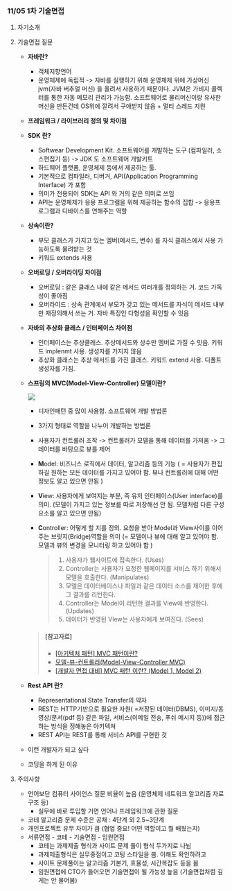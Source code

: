 ### 11/05 1차 기술면접

1. 자기소개 

2. 기술면접 질문 

   - **자바란?**

     - 객체지향언어 
     - 운영체제에 독립적 -> 자바를 실행하기 위해 운영체제 위에 가상머신 jvm(자바 버추얼 머신) 을 올려서 사용하기 때문이다. JVM은 가비지 콜렉터를 통한 자동 메모리 관리가 가능함. 소프트웨어로 물리머신이랑 유사한 머신을 만든건데 OS위에 깔려서 구애받지 않음 + 멀티 스레드 지원 

   - **프레임워크 / 라이브러리 정의 및 차이점** 

   - **SDK 란?**

     - Softwear Development Kit. 소프트웨어를 개발하는 도구 (컴파일러, 소스편집기 등) -> JDK 도 소프트웨어 개발키트 
     - 하드웨어 플랫폼, 운영체제 등에서 제공하는 툴. 
     - 기본적으로 컴파일러, 디버거, API(Application Programming Interface) 가 포함 
     - 의미가 전용되어 SDK는 API 와 거의 같은 의미로 쓰임 
     - API는 운영체제가 응용 프로그램을 위해 제공하는 함수의 집합 -> 응용프로그램과 디바이스를 연해주는 역할

   - **상속이란?**

     - 부모 클래스가 가지고 있는 멤버(메서드, 변수) 를 자식 클래스에서 사용 가능하도록 물려받는 것
     - 키워드 extends 사용

   - **오버로딩 / 오버라이딩 차이점**

     - 오버로딩 : 같은 클래스 내에 같은  메서드 여러개를 정의하는 거. 코드 가독성이 좋아짐
     - 오버라이드 : 상속 관계에서 부모가 갖고 있는 메서드를 자식이 메서드 내부만 재정의해서 쓰는 거. 자바 특징인 다형성을 확인할 수 잇음

   - **자바의 추상화 클래스 / 인터페이스 차이점**

     - 인터페이스는 추상클래스. 추상메서드와 상수만 멤버로 가질 수 잇음. 키워드 implenmt 사용. 생성자를 가지지 않음
     - 추상화 클래스는 추상 메서드를 가진 클래스. 키워드 extend 사용. 디폴트 생성자를 가짐.

   - **스프링의 MVC(Model-View-Controller) 모델이란?**

     ![](https://mblogthumb-phinf.pstatic.net/MjAxNzAzMjVfMTM0/MDAxNDkwNDQyNDI5OTAy.MUksll6Y9SzelJjmGW6zXOlPebJKOft3OhcnmhrcmTgg.4g4FxlhwEpgxp8kGXJVLf2LHlrRJhP7NqR7LJew8tL0g.PNG.jhc9639/ModelViewControllerDiagram.png?type=w800)

     - 디자인패턴 중 많이 사용함. 소프트웨어 개발 방법론

     - 3가지 형태로 역할을 나누어 개발하는 방법론

     - 사용자가 컨트롤러 조작 -> 컨트롤러가 모델을 통해 데이터를 가져옴 -> 그 데이터를 바탕으로 뷰를 제어 

     - **M**odel: 비즈니스 로직에서 데이터, 알고리즘 등의 기능 ( = 사용자가 편집하길 원하는 모든 데이터를 가지고 있어야 함. 뷰나 컨트롤러에 대해 어떤 정보도 알고 있으면 안됨 )

     - **V**iew: 사용자에게 보여지는 부분, 즉 유저 인터페이스(User interface)를 의미. (모델이 가지고 있는 정보를 따로 저장해선 안 됨. 모델처럼 다른 구성요소를 알고 있으면 안됨)

     - **C**ontroller: 어떻게 할 지를 정의. 요청을 받아 Model과 View사이를 이어주는 브릿지(Bridge)역할을 의미 (= 모델이나 뷰에 대해 알고 있어야 함. 모델과 뷰의 변경을 모니터링 하고 있어야 함 )

       >1. 사용자가 웹사이트에 접속한다. (Uses)
       >2. Controller는 사용자가 요청한 웹페이지를 서비스 하기 위해서 모델을 호출한다. (Manipulates)
       >3. 모델은 데이터베이스나 파일과 같은 데이터 소스를 제어한 후에 그 결과를 리턴한다.
       >4. Controller는 Model이 리턴한 결과를 View에 반영한다. (Updates)
       >5. 데이터가 반영된 VIew는 사용자에게 보여진다. (Sees)

     >#### [참고자료]
     >
     >- [[아키텍처 패턴] MVC 패턴이란?](https://medium.com/@jang.wangsu/%EB%94%94%EC%9E%90%EC%9D%B8%ED%8C%A8%ED%84%B4-mvc-%ED%8C%A8%ED%84%B4%EC%9D%B4%EB%9E%80-1d74fac6e256)
     >- [모델-뷰-컨트롤러(Model-View-Controller MVC)](https://bsnippet.tistory.com/13)
     >- [[개발자 면접 대비] MVC 패턴 이란? (Model 1, Model 2)](https://wooaoe.tistory.com/15)

   - **Rest API 란?**

     - Representational State Transfer의 약자
     - REST는 HTTP기반으로 필요한 자원( =저장된 데이터(DBMS), 이미지/동영상/문서(pdf 등) 같은 파일, 서비스(이메일 전송, 푸쉬 메시지 등))에 접근하는 방식을 정해놓은 아키텍쳐
     - REST API는 REST를 통해 서비스 API를 구현한 것

   - 이런 개발자가 되고 싶다

   - 코딩을 하게 된 이유

3. 주의사항

   - 언어보단 컴퓨터 사이언스 질문 비율이 높음 (운영체제 네트워크 알고리즘 자료구조 등)
     - 실무에 바로 투입할 거면 언어나 프레임워크에 관한 질문
   - 코테 알고리즘 문제 수준은 공채 : 4단계 외 2.5~3단계
   - 개인프로젝트 유무 차이가 큼 (협업 중요! 어떤 역할이고 뭘 배웠는지)
   - 서류면접 - 코테 - 기술면접 - 임원면접
     - 코테는 과제제출 형식과 사이트 문제 풀이 형식 두가지로 나뉨
     - 과제제출형식은 실무중점이고 코팅 스타일을 봄. 이해도 확인하려고
     - 사이트 문제풀이는 알고리즘 기본기, 효율성, 시간복잡도 등을 봄
     - 임원면접에 CTO가 들어오면 기술면접이 될 가능성 높음 (기술면접처럼 깊게는 안 물어봄)

